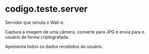 <a id="module-codigo.teste.server"></a>

<a id="codigo-teste-server"></a>

# codigo.teste.server

Servidor que simula o Wall-e.

Captura a imagem de uma câmera, converte para JPG e envia para o
usuário de forma criptografada.

Apresenta todos os dados recebidos do usuário.
